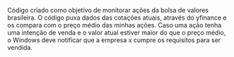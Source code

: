 Código criado como objetivo de monitorar ações da bolsa de valores brasileira.
O código puxa dados das cotações atuais, através do yfinance e os compara com o preço médio das minhas ações.
Caso uma ação tenha uma intenção de venda e o valor atual estiver maior do que o preço médio, o Windows deve notificar que a empresa x cumpre os requisitos para ser vendida.


